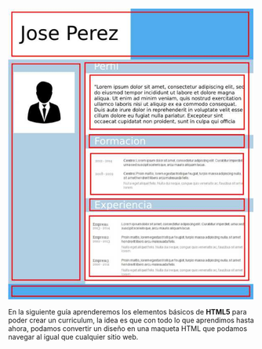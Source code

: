 <p></p>
<div class="container">
  <div class="row">
    <div class="col-6">
      <img src="https://raw.githubusercontent.com/smartedu-mumuki/mumuki-guia-html-estructura/master/images/CV-parts_1524525857647.jpg" alt="CV-parts_1524525857647.jpg" width="500px" height="auto">
    </div>
    <div class="col-6">
      <p>En la siguiente guía aprenderemos los elementos básicos de <b>HTML5</b> para poder crear un curriculum, la idea es que con todo lo que aprendimos hasta ahora, podamos convertir un diseño en una maqueta HTML que podamos navegar al igual que cualquier sitio web.</p>
    </div>
  </div>
</div>